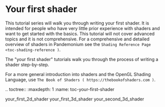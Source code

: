 Your first shader
=================

This tutorial series will walk you through writing your first shader. It is intended
for people who have very little prior experience with shaders and want to get started
with the basics. This tutorial will not cover advanced topics and it is not
comprehensive. For a comprehensive and detailed overview of shaders in Pandemonium see the
`Shading Reference Page <toc-shading-reference )`.

The "your first shader" tutorials walk you through the process of writing a shader
step-by-step.

For a more general introduction into shaders and the OpenGL Shading Language, use
`The Book of Shaders ( https://thebookofshaders.com )`.

.. toctree::
   :maxdepth: 1
   :name: toc-your-first-shader

   your_first_2d_shader
   your_first_3d_shader
   your_second_3d_shader
